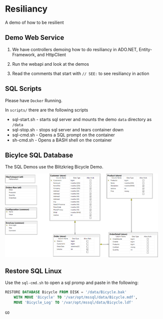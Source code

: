 # Resiliancy

A demo of how to be resilient

## Demo Web Service

1. We have controllers demoing how to do resiliancy in ADO.NET, Entity-Framework, and HttpClient

2. Run the webapi and look at the demos

3. Read the comments that start with `// SEE:` to see resiliancy in action

## SQL Scripts

Please have `Docker` Running.

In `scripts/` there are the following scripts

* sql-start.sh - starts sql server and mounts the demo `data` directory as `/data`  
* sql-stop.sh - stops sql server and tears container down
* sql-cmd.sh - Opens a SQL prompt on the container  
* sh-cmd.sh  - Opens a BASH shell on the container

## Bicylce SQL Database

The SQL Demos use the Blitzkrieg Bicycle Demo. 

![Bicycle](./Bicycle_DB_Diagram.png)

## Restore SQL Linux

Use the `sql-cmd.sh` to open a sql promp and paste in the following:

```sql
RESTORE DATABASE Bicycle FROM DISK = '/data/Bicycle.bak' 
    WITH MOVE 'Bicycle' TO '/var/opt/mssql/data/Bicycle.mdf', 
    MOVE 'Bicycle_Log' TO '/var/opt/mssql/data/Bicycle.ldf'

GO
```


